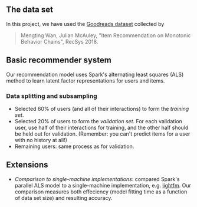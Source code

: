 
## The data set


In this project, we have used the [Goodreads dataset](https://sites.google.com/eng.ucsd.edu/ucsdbookgraph/home) collected by 
> Mengting Wan, Julian McAuley, "Item Recommendation on Monotonic Behavior Chains", RecSys 2018.


## Basic recommender system


Our recommendation model uses Spark's alternating least squares (ALS) method to learn latent factor representations for users and items.


### Data splitting and subsampling


  - Selected 60% of users (and all of their interactions) to form the *training set*.
  - Selected 20% of users to form the *validation set*.  For each validation user, use half of their interactions for training, and the other half should be held out for validation.  (Remember: you can't predict items for a user with no history at all!)
  - Remaining users: same process as for validation.


## Extensions


   - *Comparison to single-machine implementations*: compared Spark's parallel ALS model to a single-machine implementation, e.g. [lightfm](https://github.com/lyst/lightfm).  Our comparison measures both effeciency (model fitting time as a function of data set size) and resulting accuracy.
 

